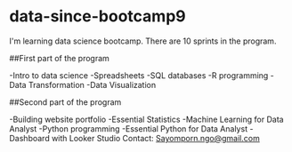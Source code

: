 # data-since-bootcamp9

I'm learning data science bootcamp. There are 10 sprints in the program.

##First part of the program

-Intro to data science
-Spreadsheets
-SQL databases
-R programming
-Data Transformation
-Data Visualization

##Second part of the program

-Building website portfolio
-Essential Statistics
-Machine Learning for Data Analyst
-Python programming
-Essential Python for Data Analyst
-Dashboard with Looker Studio
Contact: Sayomporn.ngo@gmail.com
